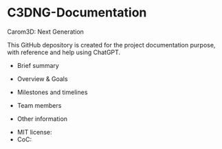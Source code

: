 # C3DNG-Documentation
Carom3D: Next Generation

This GitHub depository is created for the project documentation purpose,
with reference and help using ChatGPT.

* Brief summary


* Overview & Goals


* Milestones and timelines


* Team members


* Other information

- MIT license:
- CoC:

